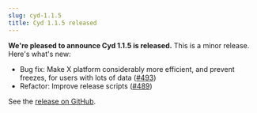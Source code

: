 ```yaml
---
slug: cyd-1.1.5
title: Cyd 1.1.5 released
---
```


**We're pleased to announce Cyd 1.1.5 is released.** This is a minor release. Here's what's new:

- Bug fix: Make X platform considerably more efficient, and prevent freezes, for users with lots of data ([#493](https://github.com/lockdown-systems/cyd/pull/493))
- Refactor: Improve release scripts ([#489](https://github.com/lockdown-systems/cyd/pull/489))

See the [release on GitHub](https://github.com/lockdown-systems/cyd/releases/tag/v1.1.5).
